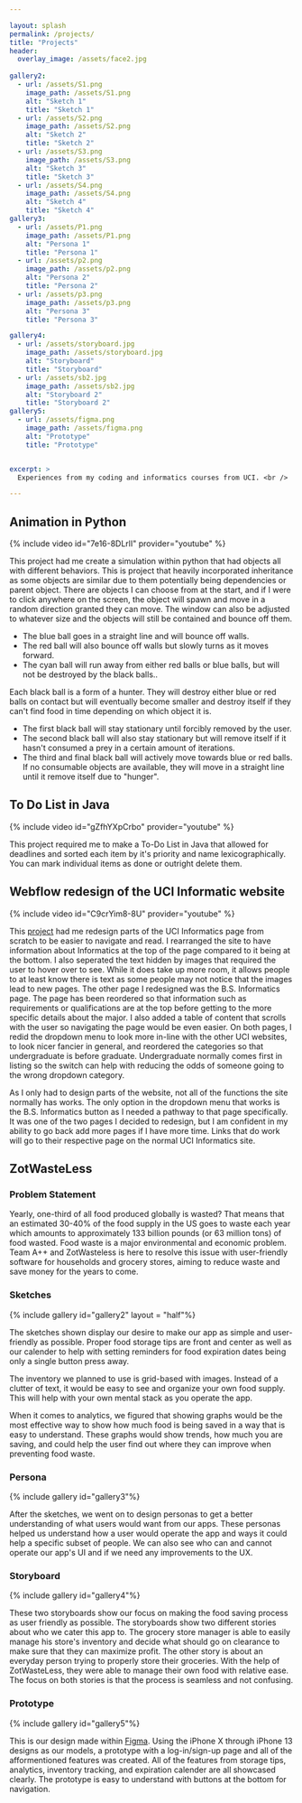 ```yaml
---

layout: splash
permalink: /projects/
title: "Projects"
header:
  overlay_image: /assets/face2.jpg
  
gallery2:
  - url: /assets/S1.png
    image_path: /assets/S1.png
    alt: "Sketch 1"
    title: "Sketch 1"
  - url: /assets/S2.png
    image_path: /assets/S2.png
    alt: "Sketch 2"
    title: "Sketch 2"
  - url: /assets/S3.png
    image_path: /assets/S3.png
    alt: "Sketch 3"
    title: "Sketch 3"
  - url: /assets/S4.png
    image_path: /assets/S4.png
    alt: "Sketch 4"
    title: "Sketch 4"
gallery3:
  - url: /assets/P1.png
    image_path: /assets/P1.png
    alt: "Persona 1"
    title: "Persona 1"
  - url: /assets/p2.png
    image_path: /assets/p2.png
    alt: "Persona 2"
    title: "Persona 2"
  - url: /assets/p3.png
    image_path: /assets/p3.png
    alt: "Persona 3"
    title: "Persona 3"

gallery4:
  - url: /assets/storyboard.jpg
    image_path: /assets/storyboard.jpg
    alt: "Storyboard"
    title: "Storyboard"
  - url: /assets/sb2.jpg
    image_path: /assets/sb2.jpg
    alt: "Storyboard 2"
    title: "Storyboard 2"
gallery5:
  - url: /assets/figma.png
    image_path: /assets/figma.png
    alt: "Prototype"
    title: "Prototype"


excerpt: >
  Experiences from my coding and informatics courses from UCI. <br />

---
```

## Animation in Python
{% include video id="7e16-8DLrlI" provider="youtube" %}


This project had me create a simulation within python that had objects all with different behaviors. This is project that heavily incorporated inheritance as some objects are similar due to them potentially being dependencies or parent object. There are objects I can choose from at the start, and if I were to click anywhere on the screen, the object will spawn and move in a random direction granted they can move. The window can also be adjusted to whatever size and the objects will still be contained and bounce off them.

* The blue ball goes in a straight line and will bounce off walls.
* The red ball will also bounce off walls but slowly turns as it moves forward.
* The cyan ball will run away from either red balls or blue balls, but will not be destroyed by the black balls..

Each black ball is a form of a hunter. They will destroy either blue or red balls on contact but will eventually become smaller and destroy itself if they can't find food in time depending on which object it is.

* The first black ball will stay stationary until forcibly removed by the user.
* The second black ball will also stay stationary but will remove itself if it hasn't consumed a prey in a certain amount of iterations.
* The third and final black ball will actively move towards blue or red balls. If no consumable objects are available, they will move in a straight line until it remove itself due to "hunger". 

## To Do List in Java
{% include video id="gZfhYXpCrbo" provider="youtube" %}


This project required me to make a To-Do List in Java that allowed for deadlines and sorted each item by it's priority and name lexicographically. You can mark individual items as done or outright delete them. 

## Webflow redesign of the UCI Informatic website
{% include video id="C9crYim8-8U" provider="youtube" %}


This [project](https://inf-131-p3-042124.webflow.io/) had me redesign parts of the UCI Informatics page from scratch to be easier to navigate and read. I rearranged the site to have information about Informatics at the top of the page compared to it being at the bottom. I also seperated the text hidden by images that required the user to hover over to see. While it does take up more room, it allows people to at least know there is text as some people may not notice that the images lead to new pages. The other page I redesigned was the B.S. Informatics page. The page has been reordered so that information such as requirements or qualifications are at the top before getting to the more specific details about the major. I also added a table of content that scrolls with the user so navigating the page would be even easier. On both pages, I redid the dropdown menu to look more in-line with the other UCI websites, to look nicer fancier in general, and reordered the categories so that undergraduate is before graduate. Undergraduate normally comes first in listing so the switch can help with reducing the odds of someone going to the wrong dropdown category. 

As I only had to design parts of the website, not all of the functions the site normally has works. The only option in the dropdown menu that works is the B.S. Informatics button as I needed a pathway to that page specifically. It was one of the two pages I decided to redesign, but I am confident in my ability to go back add more pages if I have more time. Links that do work will go to their respective page on the normal UCI Informatics site.

## ZotWasteLess


### Problem Statement

Yearly, one-third of all food produced globally is wasted? That means that an estimated 30-40% of the food supply in the US goes to waste each year which amounts to approximately 133 billion pounds (or 63 million tons) of food wasted. Food waste is a major environmental and economic problem. Team A++ and ZotWasteless is here to resolve this issue with user-friendly software for households and grocery stores, aiming to reduce waste and save money for the years to come. 

### Sketches

{% include gallery id="gallery2" layout = "half"%}

The sketches shown display our desire to make our app as simple and user-friendly as possible. Proper food storage tips are front and center as well as our calender to help with setting reminders for food expiration dates being only a single button press away. 

The inventory we planned to use is grid-based with images. Instead of a clutter of text, it would be easy to see and organize your own food supply. This will help with your own mental stack as you operate the app.

When it comes to analytics, we figured that showing graphs would be the most effective way to show how much food is being saved in a way that is easy to understand. These graphs would show trends, how much you are saving, and could help the user find out where they can improve when preventing food waste.

### Persona

{% include gallery id="gallery3"%}

After the sketches, we went on to design personas to get a better understanding of what users would want from our apps. These personas helped us understand how a user would operate the app and ways it could help a specific subset of people. We can also see who can and cannot operate our app's UI and if we need any improvements to the UX.

### Storyboard

{% include gallery id="gallery4"%}

These two storyboards show our focus on making the food saving process as user friendly as possible. The storyboards show two different stories about who we cater this app to. The grocery store manager is able to easily manage his store's inventory and decide what should go on clearance to make sure that they can maximize profit. The other story is about an everyday person trying to properly store their groceries. With the help of ZotWasteLess, they were able to manage their own food with relative ease. The focus on both stories is that the process is seamless and not confusing.

### Prototype

{% include gallery id="gallery5"%}

This is our design made within [Figma](https://www.figma.com/file/Yuf9dI82xSo7cI5DVcfxGB/ZotWasteLess?type=design&node-id=0-1&t=Pf6VDGDmVLwOf4hD-0). Using the iPhone X through iPhone 13 designs as our models, a prototype with a log-in/sign-up page and all of the afformentioned features was created. All of the features from storage tips, analytics, inventory tracking, and expiration calender are all showcased clearly. The prototype is easy to understand with buttons at the bottom for navigation. 
